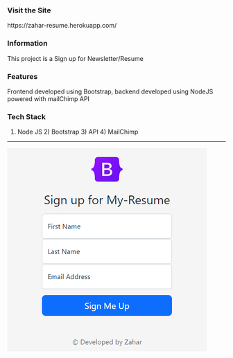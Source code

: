 
<h3>Visit the Site</h3> https://zahar-resume.herokuapp.com/ 

<h3>Information </h3> This project is a Sign up for Newsletter/Resume 

<h3>Features </h3> Frontend developed using Bootstrap, backend developed using NodeJS powered with mailChimp API

<h3>Tech Stack </h3>  

1) Node JS 2) Bootstrap 3) API 4) MailChimp

<hr>  

<img src="Newsletter.png" >
